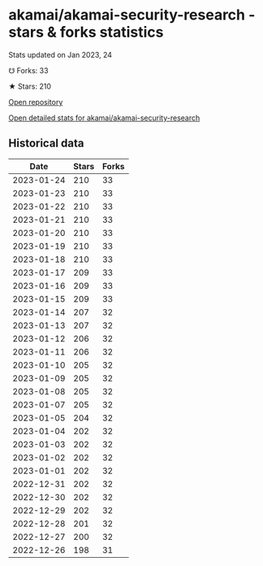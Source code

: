 # akamai/akamai-security-research - stars & forks statistics

Stats updated on Jan 2023, 24

☋ Forks: 33

★ Stars: 210

[Open repository](https://github.com/akamai/akamai-security-research)

[Open detailed stats for akamai/akamai-security-research](https://reviewgithub.com/rep/akamai/akamai-security-research)

## Historical data
| Date | Stars | Forks |
|------|-------|-------|
| 2023-01-24 | 210 | 33 | 
| 2023-01-23 | 210 | 33 | 
| 2023-01-22 | 210 | 33 | 
| 2023-01-21 | 210 | 33 | 
| 2023-01-20 | 210 | 33 | 
| 2023-01-19 | 210 | 33 | 
| 2023-01-18 | 210 | 33 | 
| 2023-01-17 | 209 | 33 | 
| 2023-01-16 | 209 | 33 | 
| 2023-01-15 | 209 | 33 | 
| 2023-01-14 | 207 | 32 | 
| 2023-01-13 | 207 | 32 | 
| 2023-01-12 | 206 | 32 | 
| 2023-01-11 | 206 | 32 | 
| 2023-01-10 | 205 | 32 | 
| 2023-01-09 | 205 | 32 | 
| 2023-01-08 | 205 | 32 | 
| 2023-01-07 | 205 | 32 | 
| 2023-01-05 | 204 | 32 | 
| 2023-01-04 | 202 | 32 | 
| 2023-01-03 | 202 | 32 | 
| 2023-01-02 | 202 | 32 | 
| 2023-01-01 | 202 | 32 | 
| 2022-12-31 | 202 | 32 | 
| 2022-12-30 | 202 | 32 | 
| 2022-12-29 | 202 | 32 | 
| 2022-12-28 | 201 | 32 | 
| 2022-12-27 | 200 | 32 | 
| 2022-12-26 | 198 | 31 | 

